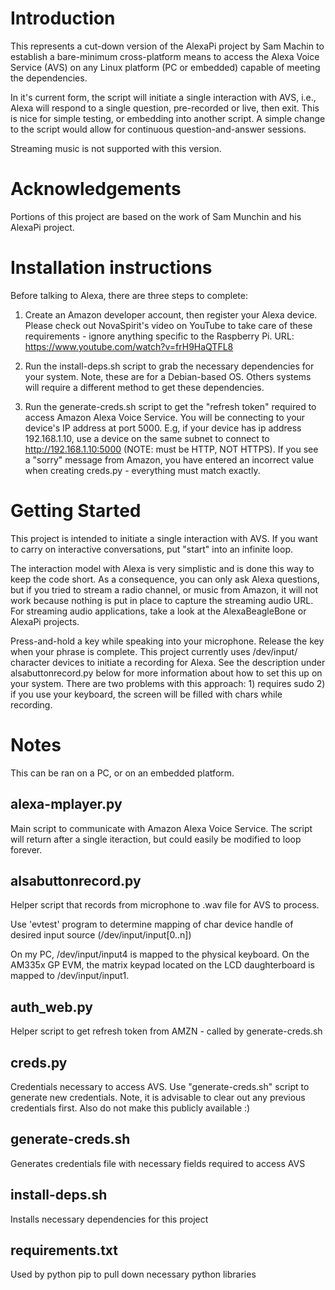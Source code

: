 Introduction
============
This represents a cut-down version of the AlexaPi project by Sam Machin to 
establish a bare-minimum cross-platform means to access the 
Alexa Voice Service (AVS) on any Linux platform (PC or embedded) capable of
meeting the dependencies.

In it's current form, the script will initiate a single interaction with AVS,
i.e., Alexa will respond to a single question, pre-recorded or live, then exit.
This is nice for simple testing, or embedding into another script.  A simple 
change to the script would allow for continuous question-and-answer sessions.

Streaming music is not supported with this version.

Acknowledgements
================
Portions of this project are based on the work of Sam Munchin and his
AlexaPi project.

Installation instructions
=========================
Before talking to Alexa, there are three steps to complete:

1. Create an Amazon developer account, then register your Alexa device.
Please check out NovaSpirit's video on YouTube to take care of these 
requirements - ignore anything specific to the Raspberry Pi.
URL: https://www.youtube.com/watch?v=frH9HaQTFL8

2. Run the install-deps.sh script to grab the necessary dependencies for your
system.  Note, these are for a Debian-based OS.  Others systems will require
a different method to get these dependencies.

3. Run the generate-creds.sh script to get the "refresh token" required to
access Amazon Alexa Voice Service.  You will be connecting to your device's
IP address at port 5000.  E.g, if your device has ip address 192.168.1.10,
use a device on the same subnet to connect to http://192.168.1.10:5000 (NOTE:
must be HTTP, NOT HTTPS).  If you see a "sorry" message from Amazon, you
have entered an incorrect value when creating creds.py - everything must match
exactly.

Getting Started
===============
This project is intended to initiate a single interaction with AVS.  If you
want to carry on interactive conversations, put "start" into an infinite
loop.

The interaction model with Alexa is very simplistic and is done this way to keep
the code short.  As a consequence, you can only ask Alexa questions, but if
you tried to stream a radio channel, or music from Amazon, it will not work
because nothing is put in place to capture the streaming audio URL.  For
streaming audio applications, take a look at the AlexaBeagleBone or AlexaPi
projects.

Press-and-hold a key while speaking into your microphone.  Release the key when 
your phrase is complete.  This project currently uses /dev/input/ character 
devices to initiate a recording for Alexa.  See the description under 
alsabuttonrecord.py below for more information about how to set this up on your
system.  There are two problems with this approach: 1) requires sudo 2) if you
use your keyboard, the screen will be filled with chars while recording.

Notes
=====
This can be ran on a PC, or on an embedded platform.

alexa-mplayer.py
----------------
Main script to communicate with Amazon Alexa Voice Service.  The script will 
return after a single iteraction, but could easily be modified to loop forever.

alsabuttonrecord.py
-------------------
Helper script that records from microphone to .wav file for AVS to process.

Use 'evtest' program to determine mapping of char device handle of desired
input source (/dev/input/input[0..n])

On my PC, /dev/input/input4 is mapped to the physical keyboard.
On the AM335x GP EVM, the matrix keypad located on the LCD daughterboard is
mapped to /dev/input/input1.

auth_web.py
-----------
Helper script to get refresh token from AMZN - called by generate-creds.sh

creds.py
--------
Credentials necessary to access AVS.  Use "generate-creds.sh" script to generate 
new credentials.  Note, it is advisable to clear out any previous credentials
first.  Also do not make this publicly available :)

generate-creds.sh
-----------------
Generates credentials file with necessary fields required to access AVS 

install-deps.sh
---------------
Installs necessary dependencies for this project

requirements.txt
----------------
Used by python pip to pull down necessary python libraries
